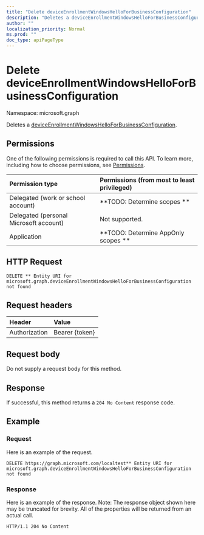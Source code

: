 ```yaml
---
title: "Delete deviceEnrollmentWindowsHelloForBusinessConfiguration"
description: "Deletes a deviceEnrollmentWindowsHelloForBusinessConfiguration."
author: ""
localization_priority: Normal
ms.prod: ""
doc_type: apiPageType
---
```


# Delete deviceEnrollmentWindowsHelloForBusinessConfiguration

Namespace: microsoft.graph

Deletes a [deviceEnrollmentWindowsHelloForBusinessConfiguration](../resources/deviceenrollmentwindowshelloforbusinessconfiguration.md).

## Permissions
One of the following permissions is required to call this API. To learn more, including how to choose permissions, see [Permissions](/concepts/permissions-reference.md).

|Permission type|Permissions (from most to least privileged)|
|:---|:---|
|Delegated (work or school account)|**TODO: Determine scopes **|
|Delegated (personal Microsoft account)|Not supported.|
|Application|**TODO: Determine AppOnly scopes **|

## HTTP Request
<!-- {
  "blockType": "ignored"
}
-->
``` http
DELETE ** Entity URI for microsoft.graph.deviceEnrollmentWindowsHelloForBusinessConfiguration not found
```

## Request headers
|Header|Value|
|:---|:---|
|Authorization|Bearer {token}|

## Request body
Do not supply a request body for this method.

## Response
If successful, this method returns a `204 No Content` response code.

## Example

### Request
Here is an example of the request.
<!-- {
  "blockType": "request",
  "name": "delete_deviceenrollmentwindowshelloforbusinessconfiguration"
}
-->
``` http
DELETE https://graph.microsoft.com/localtest** Entity URI for microsoft.graph.deviceEnrollmentWindowsHelloForBusinessConfiguration not found
```

### Response
Here is an example of the response. Note: The response object shown here may be truncated for brevity. All of the properties will be returned from an actual call.
<!-- {
  "blockType": "response",
  "truncated": true
}
-->
``` http
HTTP/1.1 204 No Content
```

